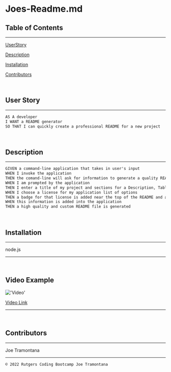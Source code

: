 # Joes-Readme.md 


## Table of Contents

---

[UserStory](#userstory)

[Description](#description)

[Installation](#installation) 

[Contributors](#contributors) 

<br>

## User Story 

---

```md
AS A developer
I WANT a README generator
SO THAT I can quickly create a professional README for a new project
```

<br>

## Description 

---

```md
GIVEN a command-line application that takes in user's input
WHEN I invoke the application
THEN the comand-line will ask for information to generate a quality README
WHEN I am prompted by the application
THEN I enter a title of my project and sections for a Description, Table of Contents, Installation, Usage, License, Contributing, Tests, and Questions
WHEN I choose a license for my application list of options
THEN a badge for that license is added near the top of the README and a notice is added to the section of the README title License which explain which license the application is covered under
WHEN this information is added into the application
THEN a high quality and custom README file is generated
```

<br>

## Installation 

---

node.js

---

<br>

## Video Example 

!['Video'](Develop/Readme.gif) 

<a href = "https://drive.google.com/file/d/1eqQIzx5EKctL6mMAFrPXSVtakWh7fChJ/view">Video Link</a>

---

<br>

## Contributors 

---

Joe Tramontana

---

```md
© 2022 Rutgers Coding Bootcamp Joe Tramontana
```



